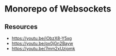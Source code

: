 # Monorepo of Websockets

## Resources

- https://youtu.be/iObzX8-Y5xg
- https://youtu.be/px0jGn2Bayw
- https://youtu.be/7mm2xUzjomk

